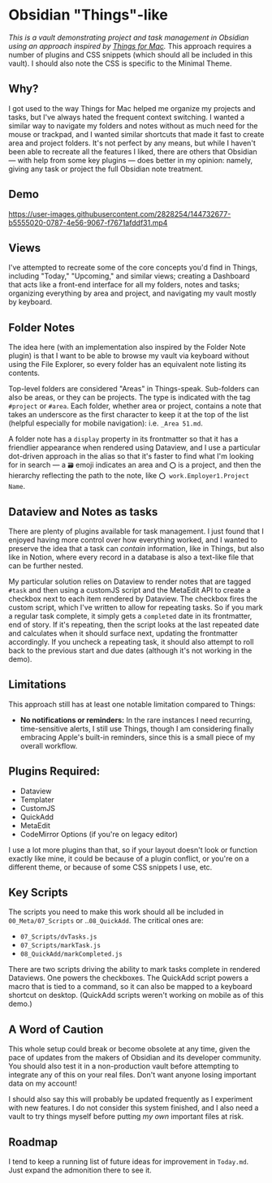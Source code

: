 # Obsidian "Things"-like

*This is a vault demonstrating project and task management in Obsidian using an approach inspired by [Things for Mac](https://culturedcode.com/things/).* This approach requires a number of plugins and CSS snippets (which should all be included in this vault). I should also note the CSS is specific to the Minimal Theme. 

## Why?

I got used to the way Things for Mac helped me organize my projects and tasks, but I've always hated the frequent context switching. I wanted a similar way to navigate my folders and notes without as much need for the mouse or trackpad, and I wanted similar shortcuts that made it fast to create area and project folders. It's not perfect by any means, but while I haven't been able to recreate all the features I liked, there are others that Obsidian — with help from some key plugins — does better in my opinion: namely, giving any task or project the full Obsidian note treatment.

## Demo

https://user-images.githubusercontent.com/2828254/144732677-b5555020-0787-4e56-9067-f7671afddf31.mp4

## Views

I've attempted to recreate some of the core concepts you'd find in Things, including "Today," "Upcoming," and similar views; creating a Dashboard that acts like a front-end interface for all my folders, notes and tasks; organizing everything by area and project, and navigating my vault mostly by keyboard. 

## Folder Notes

The idea here (with an implementation also inspired by the Folder Note plugin) is that I want to be able to browse my vault via keyboard without using the File Explorer, so every folder has an equivalent note listing its contents. 

Top-level folders are considered "Areas" in Things-speak. Sub-folders can also be areas, or they can be projects. The type is indicated with the tag `#project` or `#area`. Each folder, whether area or project, contains a note that takes an underscore as the first character to keep it at the top of the list (helpful especially for mobile navigation): i.e. `_Area 51.md`. 

A folder note has a `display` property in its frontmatter so that it has a friendlier appearance when rendered using Dataview, and I use a particular dot-driven approach in the alias so that it's faster to find what I'm looking for in search — a `🗃` emoji indicates an area and  `⭕️` is a project, and then the hierarchy reflecting the path to the note, like `⭕️ work.Employer1.Project Name`.

## Dataview and Notes as tasks

There are plenty of plugins available for task management. I just found that I enjoyed having more control over how everything worked, and I wanted to preserve the idea that a task can *contain* information, like in Things, but also like in Notion, where every record in a database is also a text-like file that can be further nested. 

My particular solution relies on Dataview to render notes that are tagged `#task` and then using a customJS script and the MetaEdit API to create a checkbox next to each item rendered by Dataview. The checkbox fires the custom script, which I've written to allow for repeating tasks. So if you mark a regular task complete, it simply gets a `completed` date in its frontmatter, end of story. If it's repeating, then the script looks at the last repeated date and calculates when it should surface next, updating the frontmatter accordingly. If you uncheck a repeating task, it should also attempt to roll back to the previous start and due dates (although it's not working in the demo).

## Limitations 

This approach still has at least one notable limitation compared to Things: 

- **No notifications or reminders:** In the rare instances I need recurring, time-sensitive alerts, I still use Things, though I am considering finally embracing Apple's built-in reminders, since this is a small piece of my overall workflow.

## Plugins Required:

- Dataview
- Templater
- CustomJS
- QuickAdd
- MetaEdit
- CodeMirror Options (if you're on legacy editor)

I use a lot more plugins than that, so if your layout doesn't look or function exactly like mine, it could be because of a plugin conflict, or you're on a different theme, or because of some CSS snippets I use, etc.

## Key Scripts

The scripts you need to make this work should all be included in `00_Meta/07_Scripts` or ..`08_QuickAdd`. The critical ones are:

- `07_Scripts/dvTasks.js`
- `07_Scripts/markTask.js`
- `08_QuickAdd/markCompleted.js`

There are two scripts driving the ability to mark tasks complete in rendered Dataviews. One powers the checkboxes. The QuickAdd script powers a macro that is tied to a command, so it can also be mapped to a keyboard shortcut on desktop. (QuickAdd scripts weren't working on mobile as of this demo.)

## A Word of Caution

This whole setup could break or become obsolete at any time, given the pace of updates from the makers of Obsidian and its developer community. You should also test it in a non-production vault before attempting to integrate any of this on your real files. Don't want anyone losing important data on my account!

I should also say this will probably be updated frequently as I experiment with new features. I do not consider this system finished, and I also need a vault to try things myself before putting *my own* important files at risk.

## Roadmap

I tend to keep a running list of future ideas for improvement in `Today.md`. Just expand the admonition there to see it.
